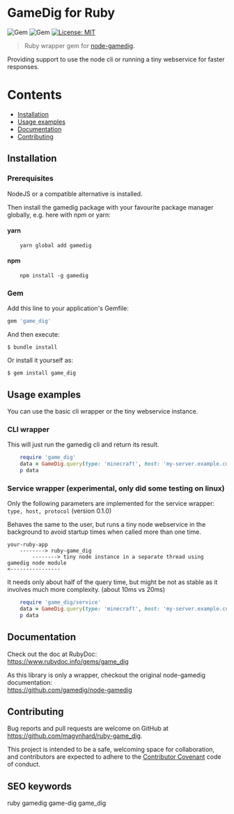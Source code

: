# GameDig for Ruby
![Gem](https://img.shields.io/gem/v/game_dig?color=default&style=plastic&logo=ruby&logoColor=red)
![Gem](https://img.shields.io/gem/dt/game_dig?color=blue&style=plastic)
[![License: MIT](https://img.shields.io/badge/License-MIT-gold.svg?style=plastic&logo=mit)](LICENSE)

> Ruby wrapper gem for [node-gamedig](https://github.com/gamedig/node-gamedig).

Providing support to use the node cli or running a tiny webservice for faster responses.





# Contents

* [Installation](#installation)
* [Usage examples](#usage)
* [Documentation](#documentation)
* [Contributing](#contributing)




<a name="installation"></a>
## Installation
### Prerequisites
NodeJS or a compatible alternative is installed.

Then install the gamedig package with your favourite package manager globally, e.g. here with npm or yarn:

#### yarn
```
    yarn global add gamedig
```

#### npm
```
    npm install -g gamedig
```

### Gem

Add this line to your application's Gemfile:

```ruby
gem 'game_dig'
```

And then execute:

    $ bundle install

Or install it yourself as:

    $ gem install game_dig
    

<a name="usage"></a>
## Usage examples

You can use the basic cli wrapper or the tiny webservice instance.

### CLI wrapper

This will just run the gamedig cli and return its result.
```ruby
    require 'game_dig'
    data = GameDig.query(type: 'minecraft', host: 'my-server.example.com')
    p data
```

### Service wrapper (experimental, only did some testing on linux)

Only the following parameters are implemented for the service wrapper: `type, host, protocol` (version 0.1.0)

Behaves the same to the user, but runs a tiny node webservice in the background to avoid startup times when called more than one time.

```
your-ruby-app 
    --------> ruby-game_dig 
        --------> tiny node instance in a separate thread using gamedig node module
<----------------    
```

It needs only about half of the query time, but might be not as stable as it involves much more complexity. (about 10ms vs 20ms)

```ruby
    require 'game_dig/service'
    data = GameDig.query(type: 'minecraft', host: 'my-server.example.com')
    p data
```

<a name="documentation"></a>
## Documentation
Check out the doc at RubyDoc:<br>
https://www.rubydoc.info/gems/game_dig


As this library is only a wrapper, checkout the original node-gamedig documentation:<br>
https://github.com/gamedig/node-gamedig


<a name="contributing"></a>
## Contributing

Bug reports and pull requests are welcome on GitHub at https://github.com/magynhard/ruby-game_dig. 

This project is intended to be a safe, welcoming space for collaboration, and contributors are expected to adhere to the [Contributor Covenant](http://contributor-covenant.org) code of conduct.

## SEO keywords
ruby gamedig game-dig game_dig
